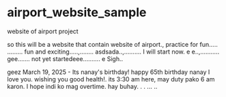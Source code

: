 # airport_website_sample
website of airport project

so this will be a website that contain website of airport., practice for fun.....
.........
fun and exciting.....,........
asdsada..,..........
I will start now. e e..,...........
gee.......
not yet startedeee..........
e
Sigh..

geez
March 19, 2025 - Its nanay's birthday! happy 65th birthday nanay I love you. wishing you good health!. its 3:30 am here, may duty pako 6 am karon. I hope indi ko mag overtime. hay buhay. . .
...
..
